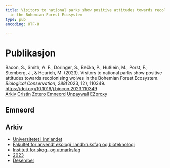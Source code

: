 ```yaml
---
title: Visitors to national parks show positive attitudes towards recolonising wolves
  in the Bohemian Forest Ecosystem
type: pub
encoding: UTF-8

---
```

<h1>Publikasjon</h1>
<article id="csl-bib-container-GZI37VAP" class="csl-bib-container">
  <div class="csl-bib-body"> <div class="csl-entry">Bacon, S., Smith, A. F., Döringer, S., Bečka, P., Hußlein, M., Porst, F., Stemberg, J., &#38; Heurich, M. (2023). Visitors to national parks show positive attitudes towards recolonising wolves in the Bohemian Forest Ecosystem. <i>Biological Conservation</i>, <i>288</i>(2023, 12), 110349. <a href="https://doi.org/10.1016/j.biocon.2023.110349">https://doi.org/10.1016/j.biocon.2023.110349</a></div> </div>
  <div class="csl-bib-buttons">
    <a href="#taxonomy-article-GZI37VAP" alt="archive" class="csl-bib-button">Arkiv</a>
    <a href="https://app.cristin.no/results/show.jsf?id=2208533" alt="Cristin" class="csl-bib-button">Cristin</a>
    <a href="http://zotero.org/groups/5881554/items/GZI37VAP" alt="Zotero" class="csl-bib-button">Zotero</a>
    <a href="#keywords-article-GZI37VAP" alt="keywords" class="csl-bib-button">Emneord</a>
    <a href="https://doi.org/10.1016/j.biocon.2023.110349" alt="Unpaywall" class="csl-bib-button">Unpaywall</a>
    <a href="https://doi.org/10.1016/j.biocon.2023.110349" alt="EZproxy" class="csl-bib-button">EZproxy</a>
  </div>
  <div id="csl-bib-meta-container-GZI37VAP"></div>
</article>
<div id="csl-bib-meta-GZI37VAP" class="csl-bib-meta">
  <article id="keywords-article-GZI37VAP" class="keywords-article">
    <h1>Emneord</h1>
    
  </article>
  <article id="taxonomy-article-GZI37VAP" class="taxonomy-article">
    <h1>Arkiv</h1>
    <ul>
      <li><a href="{{< params subfolder >}}nn/archive/?key=3DCRN523">Universitetet i Innlandet</a></li>
      <li><a href="{{< params subfolder >}}nn/archive/?key=T77LXH6D">Fakultet for anvendt økologi, landbruksfag og bioteknologi</a></li>
      <li><a href="{{< params subfolder >}}nn/archive/?key=7TRARPE3">Institutt for skog- og utmarksfag</a></li>
      <li><a href="{{< params subfolder >}}nn/archive/?key=WXLLSUEU">2023</a></li>
      <li><a href="{{< params subfolder >}}nn/archive/?key=RPK3CPQG">Desember</a></li>
    </ul>
  </article>
</div>
